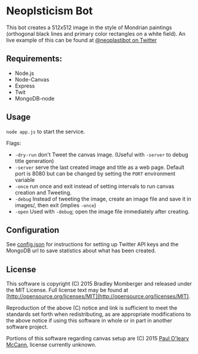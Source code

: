 # Neoplsticism Bot

This bot creates a 512x512 image in the style of Mondrian paintings (orthogonal black lines and primary color rectangles on a white field).  An live example of this can be found at [@neoplastibot on Twitter](https://twitter.com/neoplastibot)

## Requirements:

* Node.js
* Node-Canvas
* Express
* Twit
* MongoDB-node

## Usage

`node app.js` to start the service.

Flags:
* `-dry-run` don't Tweet the canvas image. (Useful with `-server` to debug title generation)
* `-server` serve the last created image and title as a web page.  Default port is 8080 but can be changed by setting the `PORT` environment variable
* `-once` run once and exit instead of setting intervals to run canvas creation and Tweeting.
* `-debug` Instead of tweeting the image, create an image file and save it in images/, then exit (implies `-once`)
* `-open` Used with `-debug`; open the image file immediately after creating.

## Configuration

See [config.json](blob/master/config.json) for instructions for setting up Twitter API keys and the MongoDB url to save statistics about what has been created.

## License

This software is copyright (C) 2015 Bradley Momberger and released under the MIT License.  Full license text may be found at [http://opensource.org/licenses/MIT](http://opensource.org/licenses/MIT).

Reproduction of the above (C) notice and link is sufficient to meet the standards set forth when redistributing, as are appropriate modifications to the above notice if using this software in whole or in part in another software project.

Portions of this software regarding canvas setup are (C) 2015 [Paul O'leary McCann](https://github.com/polm), license currently unknown.